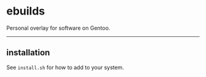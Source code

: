 # ebuilds

Personal overlay for software on Gentoo.

---

## installation

See `install.sh` for how to add to your system.
